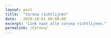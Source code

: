 ```yaml
---
layout: post
title:  "Corona richtlijnen"
date:   2020-10-01 00:00:00
excerpt: "Link naar alle corona richtlijnen."
permalink: /Corona/
---
```

